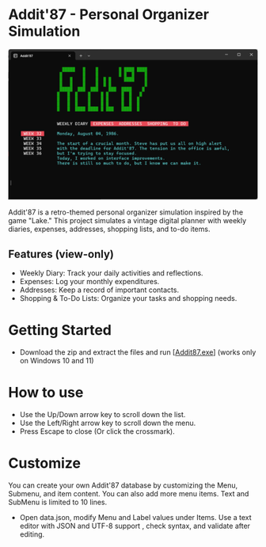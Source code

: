 # Addit'87 - Personal Organizer Simulation

![Addit'87 interface](addit87.png)

Addit'87 is a retro-themed personal organizer simulation inspired by the game "Lake." This project simulates a vintage digital planner with weekly diaries, expenses, addresses, shopping lists, and to-do items.

## Features (view-only)
 - Weekly Diary: Track your daily activities and reflections.
 - Expenses: Log your monthly expenditures.
 - Addresses: Keep a record of important contacts.
 - Shopping & To-Do Lists: Organize your tasks and shopping needs.

# Getting Started

- Download the zip and extract the files and run [[Addit87.exe](https://github.com/mvanetten/AddIt87/archive/refs/heads/main.zip)] (works only on Windows 10 and 11)

# How to use 
- Use the Up/Down arrow key to scroll down the list.
- Use the Left/Right arrow key to scroll down the menu.
- Press Escape to close (Or click the crossmark).

# Customize
You can create your own Addit'87 database by customizing the Menu, Submenu, and item content. You can also add more menu items. Text and SubMenu is limited to 10 lines.
- Open data.json, modify Menu and Label values under Items. Use a text editor with JSON and UTF-8 support , check syntax, and validate after editing.

